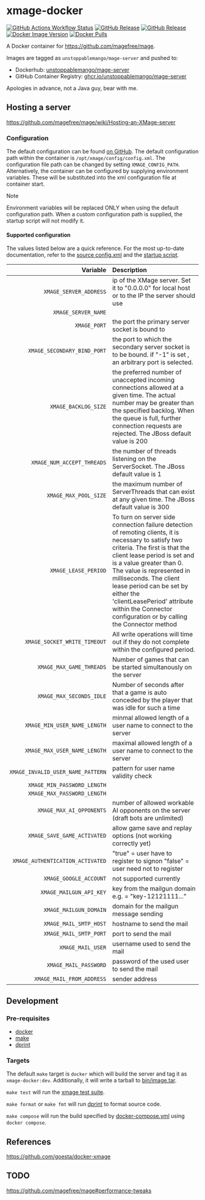 # xmage-docker

[![GitHub Actions Workflow Status](https://img.shields.io/github/actions/workflow/status/UnstoppableMango/xmage-docker/ci.yml?logo=github)](https://github.com/UnstoppableMango/xmage-docker/actions/workflows/ci.yml)
[![GitHub Release](https://img.shields.io/github/v/release/magefree/mage?label=upstream)](https://github.com/magefree/mage/releases/latest)
[![GitHub Release](https://img.shields.io/github/v/release/UnstoppableMango/xmage-docker?logo=github)](https://github.com/UnstoppableMango/xmage-docker/releases/latest)
[![Docker Image Version](https://img.shields.io/docker/v/unstoppablemango/mage-server?logo=docker)](https://hub.docker.com/r/unstoppablemango/mage-server/tags)
[![Docker Pulls](https://img.shields.io/docker/pulls/unstoppablemango/mage-server?logo=docker)](https://hub.docker.com/r/unstoppablemango/mage-server)

A Docker container for <https://github.com/magefree/mage>.

Images are tagged as `unstoppablemango/mage-server` and pushed to:

- Dockerhub: [unstoppablemango/mage-server](https://hub.docker.com/r/unstoppablemango/mage-server)
- GitHub Container Registry: [ghcr.io/unstoppablemango/mage-server](https://github.com/UnstoppableMango/xmage-docker/pkgs/container/mage-server)

Apologies in advance, not a Java guy, bear with me.

## Hosting a server

<https://github.com/magefree/mage/wiki/Hosting-an-XMage-server>

### Configuration

The default configuration can be found [on GitHub](https://github.com/magefree/mage/blob/master/Mage.Server/config/config.xml).
The default configuration path within the container is `/opt/xmage/config/config.xml`.
The configuration file path can be changed by setting `XMAGE_CONFIG_PATH`.
Alternatively, the container can be configured by supplying environment variables.
These will be substituted into the xml configuration file at container start.

> [!NOTE]
> Environment variables will be replaced ONLY when using the default configuration path.
> When a custom configuration path is supplied, the startup script will not modify it.

#### Supported configuration

The values listed below are a quick reference.
For the most up-to-date documentation, refer to the [source config.xml](https://github.com/magefree/mage/blob/master/Mage.Server/release/config/config.xml) and the [startup script](./entrypoint.sh).

|                          Variable | Description                                                                                                                                                                                                                                                                                                                                                                                      |
| --------------------------------: | :----------------------------------------------------------------------------------------------------------------------------------------------------------------------------------------------------------------------------------------------------------------------------------------------------------------------------------------------------------------------------------------------- |
|            `XMAGE_SERVER_ADDRESS` | ip of the XMage server. Set it to "0.0.0.0" for local host or to the IP the server should use                                                                                                                                                                                                                                                                                                    |
|               `XMAGE_SERVER_NAME` |                                                                                                                                                                                                                                                                                                                                                                                                  |
|                      `XMAGE_PORT` | the port the primary server socket is bound to                                                                                                                                                                                                                                                                                                                                                   |
|       `XMAGE_SECONDARY_BIND_PORT` | the port to which the secondary server socket is to be bound. if "-1" is set , an arbitrary port is selected.                                                                                                                                                                                                                                                                                    |
|              `XMAGE_BACKLOG_SIZE` | the preferred number of unaccepted incoming connections allowed at a given time. The actual number may be greater than the specified backlog. When the queue is full, further connection requests are rejected. The JBoss default value is 200                                                                                                                                                   |
|        `XMAGE_NUM_ACCEPT_THREADS` | the number of threads listening on the ServerSocket. The JBoss default value is 1                                                                                                                                                                                                                                                                                                                |
|             `XMAGE_MAX_POOL_SIZE` | the maximum number of ServerThreads that can exist at any given time. The JBoss default value is 300                                                                                                                                                                                                                                                                                             |
|              `XMAGE_LEASE_PERIOD` | To turn on server side connection failure detection of remoting clients, it is necessary to satisfy two criteria. The first is that the client lease period is set and is a value greater than 0. The value is represented in milliseconds. The client lease period can be set by either the 'clientLeasePeriod' attribute within the Connector configuration or by calling the Connector method |
|      `XMAGE_SOCKET_WRITE_TIMEOUT` | All write operations will time out if they do not complete within the configured period.                                                                                                                                                                                                                                                                                                         |
|          `XMAGE_MAX_GAME_THREADS` | Number of games that can be started simultanously on the server                                                                                                                                                                                                                                                                                                                                  |
|          `XMAGE_MAX_SECONDS_IDLE` | Number of seconds after that a game is auto conceded by the player that was idle for such a time                                                                                                                                                                                                                                                                                                 |
|      `XMAGE_MIN_USER_NAME_LENGTH` | minmal allowed length of a user name to connect to the server                                                                                                                                                                                                                                                                                                                                    |
|      `XMAGE_MAX_USER_NAME_LENGTH` | maximal allowed length of a user name to connect to the server                                                                                                                                                                                                                                                                                                                                   |
| `XMAGE_INVALID_USER_NAME_PATTERN` | pattern for user name validity check                                                                                                                                                                                                                                                                                                                                                             |
|       `XMAGE_MIN_PASSWORD_LENGTH` |                                                                                                                                                                                                                                                                                                                                                                                                  |
|       `XMAGE_MAX_PASSWORD_LENGTH` |                                                                                                                                                                                                                                                                                                                                                                                                  |
|          `XMAGE_MAX_AI_OPPONENTS` | number of allowed workable AI opponents on the server (draft bots are unlimited)                                                                                                                                                                                                                                                                                                                 |
|       `XMAGE_SAVE_GAME_ACTIVATED` | allow game save and replay options (not working correctly yet)                                                                                                                                                                                                                                                                                                                                   |
|  `XMAGE_AUTHENTICATION_ACTIVATED` | "true" = user have to register to signon "false" = user need not to register                                                                                                                                                                                                                                                                                                                     |
|            `XMAGE_GOOGLE_ACCOUNT` | not supported currently                                                                                                                                                                                                                                                                                                                                                                          |
|           `XMAGE_MAILGUN_API_KEY` | key from the mailgun domain e.g. = "key-12121111..."                                                                                                                                                                                                                                                                                                                                             |
|            `XMAGE_MAILGUN_DOMAIN` | domain for the mailgun message sending                                                                                                                                                                                                                                                                                                                                                           |
|            `XMAGE_MAIL_SMTP_HOST` | hostname to send the mail                                                                                                                                                                                                                                                                                                                                                                        |
|            `XMAGE_MAIL_SMTP_PORT` | port to send the mail                                                                                                                                                                                                                                                                                                                                                                            |
|                 `XMAGE_MAIL_USER` | username used to send the mail                                                                                                                                                                                                                                                                                                                                                                   |
|             `XMAGE_MAIL_PASSWORD` | password of the used user to send the mail                                                                                                                                                                                                                                                                                                                                                       |
|         `XMAGE_MAIL_FROM_ADDRESS` | sender address                                                                                                                                                                                                                                                                                                                                                                                   |

## Development

### Pre-requisites

- [docker](https://docs.docker.com/engine/install/)
- [make](https://www.gnu.org/software/make/)
- [dprint](https://github.com/dprint/dprint)

### Targets

The default `make` target is `docker` which will build the server and tag it as `xmage-docker:dev`.
Additionally, it will write a tarball to [bin/image.tar](./bin/image.tar).

`make test` will run the [xmage test suite](https://github.com/magefree/mage/blob/master/.travis.yml#L11).

`make format` or `make fmt` will run [dprint](https://github.com/dprint/dprint) to format source code.

`make compose` will run the build specified by [docker-compose.yml](./docker-compose.yml) using `docker compose`.

## References

<https://github.com/goesta/docker-xmage>

## TODO

<https://github.com/magefree/mage#performance-tweaks>
